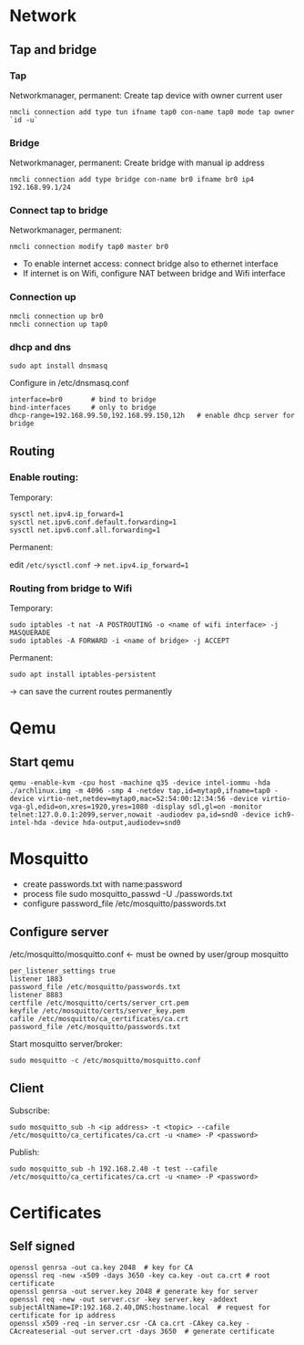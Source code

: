 # Network

## Tap and bridge

### Tap
Networkmanager, permanent:
Create tap device with owner current user
```
nmcli connection add type tun ifname tap0 con-name tap0 mode tap owner `id -u`
```

### Bridge
Networkmanager, permanent:
Create bridge with manual ip address
```
nmcli connection add type bridge con-name br0 ifname br0 ip4 192.168.99.1/24
```

### Connect tap to bridge
Networkmanager, permanent:
```
nmcli connection modify tap0 master br0
```

* To enable internet access: connect bridge also to ethernet interface
* If internet is on Wifi, configure NAT between bridge and Wifi interface

### Connection up
```
nmcli connection up br0
nmcli connection up tap0
```

### dhcp and dns
```
sudo apt install dnsmasq
```
Configure in /etc/dnsmasq.conf
```
interface=br0       # bind to bridge
bind-interfaces     # only to bridge
dhcp-range=192.168.99.50,192.168.99.150,12h   # enable dhcp server for bridge
```

## Routing

### Enable routing:

Temporary:
```
sysctl net.ipv4.ip_forward=1
sysctl net.ipv6.conf.default.forwarding=1
sysctl net.ipv6.conf.all.forwarding=1
```
Permanent:

edit `/etc/sysctl.conf`
-> `net.ipv4.ip_forward=1`

### Routing from bridge to Wifi

Temporary:
```
sudo iptables -t nat -A POSTROUTING -o <name of wifi interface> -j MASQUERADE
sudo iptables -A FORWARD -i <name of bridge> -j ACCEPT
```

Permanent:
```
sudo apt install iptables-persistent
```
-> can save the current routes permanently

# Qemu

## Start qemu
```
qemu -enable-kvm -cpu host -machine q35 -device intel-iommu -hda ./archlinux.img -m 4096 -smp 4 -netdev tap,id=mytap0,ifname=tap0 -device virtio-net,netdev=mytap0,mac=52:54:00:12:34:56 -device virtio-vga-gl,edid=on,xres=1920,yres=1080 -display sdl,gl=on -monitor telnet:127.0.0.1:2099,server,nowait -audiodev pa,id=snd0 -device ich9-intel-hda -device hda-output,audiodev=snd0
```

# Mosquitto

* create passwords.txt with name:password
* process file sudo mosquitto_passwd -U ./passwords.txt
* configure password_file /etc/mosquitto/passwords.txt

## Configure server
/etc/mosquitto/mosquitto.conf   <- must be owned by user/group mosquitto
```
per_listener_settings true
listener 1883
password_file /etc/mosquitto/passwords.txt
listener 8883
certfile /etc/mosquitto/certs/server_crt.pem
keyfile /etc/mosquitto/certs/server_key.pem
cafile /etc/mosquitto/ca_certificates/ca.crt
password_file /etc/mosquitto/passwords.txt
```

Start mosquitto server/broker:
```
sudo mosquitto -c /etc/mosquitto/mosquitto.conf
```

## Client
Subscribe:
```
sudo mosquitto_sub -h <ip address> -t <topic> --cafile /etc/mosquitto/ca_certificates/ca.crt -u <name> -P <password>
```
Publish:
```
sudo mosquitto_sub -h 192.168.2.40 -t test --cafile /etc/mosquitto/ca_certificates/ca.crt -u <name> -P <password>
```


# Certificates

## Self signed
```
openssl genrsa -out ca.key 2048  # key for CA
openssl req -new -x509 -days 3650 -key ca.key -out ca.crt # root certificate
openssl genrsa -out server.key 2048 # generate key for server
openssl req -new -out server.csr -key server.key -addext subjectAltName=IP:192.168.2.40,DNS:hostname.local  # request for certificate for ip address
openssl x509 -req -in server.csr -CA ca.crt -CAkey ca.key -CAcreateserial -out server.crt -days 3650  # generate certificate
```

